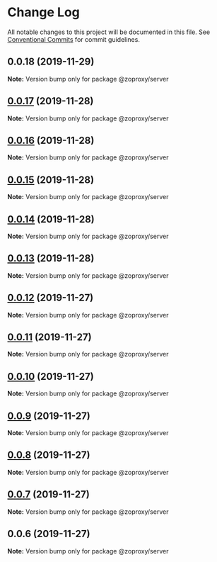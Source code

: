 # Change Log

All notable changes to this project will be documented in this file.
See [Conventional Commits](https://conventionalcommits.org) for commit guidelines.

## 0.0.18 (2019-11-29)

**Note:** Version bump only for package @zoproxy/server





## [0.0.17](https://github.com/zcorky/zodash/compare/v0.0.16...v0.0.17) (2019-11-28)

**Note:** Version bump only for package @zoproxy/server





## [0.0.16](https://github.com/zcorky/zodash/compare/v0.0.15...v0.0.16) (2019-11-28)

**Note:** Version bump only for package @zoproxy/server





## [0.0.15](https://github.com/zcorky/zodash/compare/v0.0.14...v0.0.15) (2019-11-28)

**Note:** Version bump only for package @zoproxy/server





## [0.0.14](https://github.com/zcorky/zodash/compare/v0.0.13...v0.0.14) (2019-11-28)

**Note:** Version bump only for package @zoproxy/server





## [0.0.13](https://github.com/zcorky/zodash/compare/v0.0.12...v0.0.13) (2019-11-28)

**Note:** Version bump only for package @zoproxy/server





## [0.0.12](https://github.com/zcorky/zodash/compare/v0.0.11...v0.0.12) (2019-11-27)

**Note:** Version bump only for package @zoproxy/server





## [0.0.11](https://github.com/zcorky/zodash/compare/v0.0.10...v0.0.11) (2019-11-27)

**Note:** Version bump only for package @zoproxy/server





## [0.0.10](https://github.com/zcorky/zodash/compare/v0.0.9...v0.0.10) (2019-11-27)

**Note:** Version bump only for package @zoproxy/server





## [0.0.9](https://github.com/zcorky/zodash/compare/v0.0.8...v0.0.9) (2019-11-27)

**Note:** Version bump only for package @zoproxy/server





## [0.0.8](https://github.com/zcorky/zodash/compare/v0.0.7...v0.0.8) (2019-11-27)

**Note:** Version bump only for package @zoproxy/server





## [0.0.7](https://github.com/zcorky/zodash/compare/v0.0.6...v0.0.7) (2019-11-27)

**Note:** Version bump only for package @zoproxy/server





## 0.0.6 (2019-11-27)

**Note:** Version bump only for package @zoproxy/server
